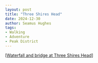 ```yaml
---
layout: post
title: "Three Shires Head"
date: 2024-12-30
author: Seamus Hughes
tags:
- Walking
- Adventure
- Peak District
---
```


[[Waterfall and bridge at Three Shires Head](/_images/three-shires-head-waterfall.jpg)]
